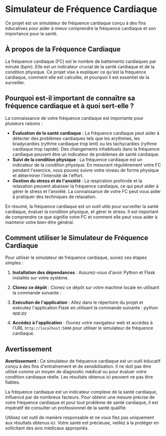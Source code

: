 # Simulateur de Fréquence Cardiaque

Ce projet est un simulateur de fréquence cardiaque conçu à des fins éducatives pour aider à mieux comprendre la fréquence cardiaque et son importance pour la santé.

## À propos de la Fréquence Cardiaque

La fréquence cardiaque (FC) est le nombre de battements cardiaques par minute (bpm). Elle est un indicateur crucial de la santé cardiaque et de la condition physique. Ce projet vise à expliquer ce qu'est la fréquence cardiaque, comment elle est calculée, et pourquoi il est essentiel de la surveiller.

## Pourquoi est-il important de connaître sa fréquence cardiaque et à quoi sert-elle ?

La connaissance de votre fréquence cardiaque est importante pour plusieurs raisons :

- **Évaluation de la santé cardiaque** : La fréquence cardiaque peut aider à détecter des problèmes cardiaques tels que les arythmies, les bradycardies (rythme cardiaque trop lent) ou les tachycardies (rythme cardiaque trop rapide). Des changements inhabituels dans la fréquence cardiaque peuvent être un indicateur de problèmes de santé cardiaque.
- **Suivi de la condition physique** : La fréquence cardiaque est un indicateur de la condition physique. En mesurant régulièrement votre FC pendant l'exercice, vous pouvez suivre votre niveau de forme physique et déterminer l'intensité de l'effort.
- **Gestion du stress et de l'anxiété** : La respiration profonde et la relaxation peuvent abaisser la fréquence cardiaque, ce qui peut aider à gérer le stress et l'anxiété. La connaissance de votre FC peut vous aider à pratiquer des techniques de relaxation.

En résumé, la fréquence cardiaque est un outil utile pour surveiller la santé cardiaque, évaluer la condition physique, et gérer le stress. Il est important de comprendre ce que signifie votre FC et comment elle peut vous aider à maintenir votre bien-être général.

## Comment utiliser le Simulateur de Fréquence Cardiaque

Pour utiliser le simulateur de fréquence cardiaque, suivez ces étapes simples :

1. **Installation des dépendances** : Assurez-vous d'avoir Python et Flask installés sur votre système.
   
2. **Clonez ce dépôt** : Clonez ce dépôt sur votre machine locale en utilisant la commande suivante :

3. **Exécution de l'application** : Allez dans le répertoire du projet et exécutez l'application Flask en utilisant la commande suivante : python app.py

4. **Accédez à l'application** : Ouvrez votre navigateur web et accédez à l'URL `http://localhost:5000` pour utiliser le simulateur de fréquence cardiaque.

## Avertissement

**Avertissement :** Ce simulateur de fréquence cardiaque est un outil éducatif conçu à des fins d'entraînement et de sensibilisation. Il ne doit pas être utilisé comme un moyen de diagnostic médical ou pour évaluer votre condition cardiaque réelle. Les résultats obtenus ici peuvent ne pas être fiables.

La fréquence cardiaque est un indicateur complexe de la santé cardiaque, influencé par de nombreux facteurs. Pour obtenir une mesure précise de votre fréquence cardiaque et pour tout problème de santé cardiaque, il est impératif de consulter un professionnel de la santé qualifié.

Utilisez cet outil de manière responsable et ne vous fiez pas uniquement aux résultats obtenus ici. Votre santé est précieuse, veillez à la protéger en sollicitant des avis médicaux appropriés.








